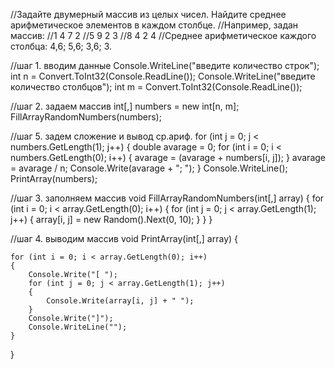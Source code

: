 //Задайте двумерный массив из целых чисел. Найдите среднее арифметическое элементов в каждом столбце.
//Например, задан массив:
//1 4 7 2
//5 9 2 3
//8 4 2 4
//Среднее арифметическое каждого столбца: 4,6; 5,6; 3,6; 3.

//шаг 1. вводим данные
Console.WriteLine("введите количество строк");
int n = Convert.ToInt32(Console.ReadLine());
Console.WriteLine("введите количество столбцов");
int m = Convert.ToInt32(Console.ReadLine());

//шаг 2. задаем массив
int[,] numbers = new int[n, m];
FillArrayRandomNumbers(numbers);

//шаг 5. задем сложение и вывод ср.ариф. 
for (int j = 0; j < numbers.GetLength(1); j++)
{
    double avarage = 0;
    for (int i = 0; i < numbers.GetLength(0); i++)
    {
        avarage = (avarage + numbers[i, j]);
    }
    avarage = avarage / n;
    Console.Write(avarage + "; ");
}
Console.WriteLine();
PrintArray(numbers);

//шаг 3. заполняем массив
void FillArrayRandomNumbers(int[,] array)
{
    for (int i = 0; i < array.GetLength(0); i++)
    {
        for (int j = 0; j < array.GetLength(1); j++)
        {
            array[i, j] = new Random().Next(0, 10);
        }
    }
}

//шаг 4. выводим массив
void PrintArray(int[,] array)
{

    for (int i = 0; i < array.GetLength(0); i++)
    {
        Console.Write("[ ");
        for (int j = 0; j < array.GetLength(1); j++)
        {
            Console.Write(array[i, j] + " ");
        }
        Console.Write("]");
        Console.WriteLine("");
    }
}